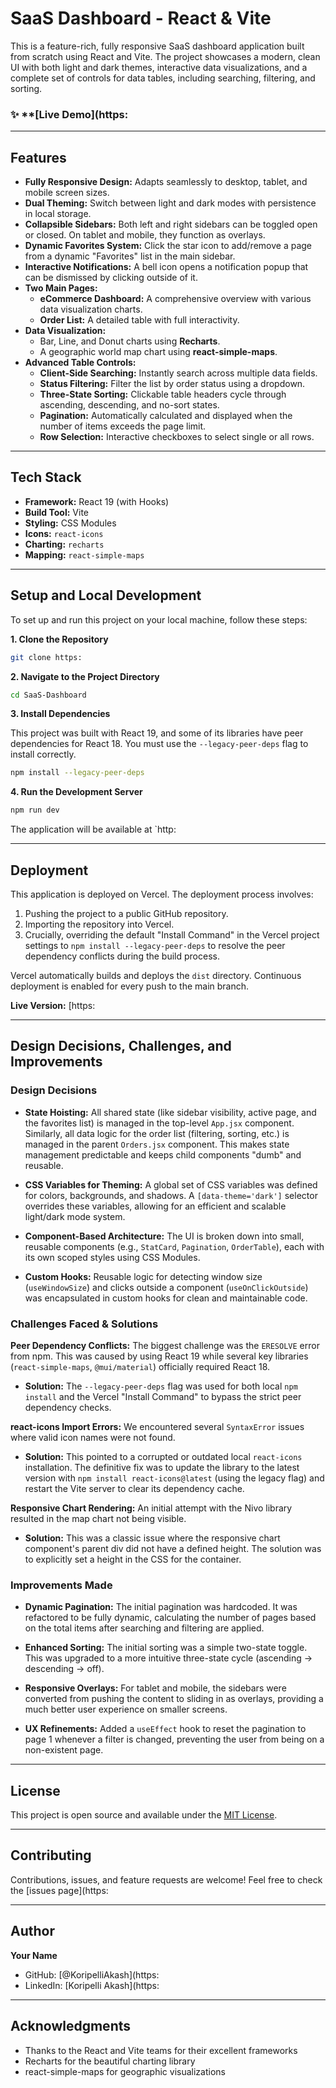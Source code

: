 # SaaS Dashboard - React & Vite

This is a feature-rich, fully responsive SaaS dashboard application built from scratch using React and Vite. The project showcases a modern, clean UI with both light and dark themes, interactive data visualizations, and a complete set of controls for data tables, including searching, filtering, and sorting.

### ✨ **[Live Demo](https:




---

## Features

- **Fully Responsive Design:** Adapts seamlessly to desktop, tablet, and mobile screen sizes.
- **Dual Theming:** Switch between light and dark modes with persistence in local storage.
- **Collapsible Sidebars:** Both left and right sidebars can be toggled open or closed. On tablet and mobile, they function as overlays.
- **Dynamic Favorites System:** Click the star icon to add/remove a page from a dynamic "Favorites" list in the main sidebar.
- **Interactive Notifications:** A bell icon opens a notification popup that can be dismissed by clicking outside of it.
- **Two Main Pages:**
  - **eCommerce Dashboard:** A comprehensive overview with various data visualization charts.
  - **Order List:** A detailed table with full interactivity.
- **Data Visualization:**
  - Bar, Line, and Donut charts using **Recharts**.
  - A geographic world map chart using **react-simple-maps**.
- **Advanced Table Controls:**
  - **Client-Side Searching:** Instantly search across multiple data fields.
  - **Status Filtering:** Filter the list by order status using a dropdown.
  - **Three-State Sorting:** Clickable table headers cycle through ascending, descending, and no-sort states.
  - **Pagination:** Automatically calculated and displayed when the number of items exceeds the page limit.
  - **Row Selection:** Interactive checkboxes to select single or all rows.

---

## Tech Stack

- **Framework:** React 19 (with Hooks)
- **Build Tool:** Vite
- **Styling:** CSS Modules
- **Icons:** `react-icons`
- **Charting:** `recharts`
- **Mapping:** `react-simple-maps`

---

## Setup and Local Development

To set up and run this project on your local machine, follow these steps:

**1. Clone the Repository**
```bash
git clone https:
```

**2. Navigate to the Project Directory**
```bash
cd SaaS-Dashboard
```

**3. Install Dependencies**

This project was built with React 19, and some of its libraries have peer dependencies for React 18. You must use the `--legacy-peer-deps` flag to install correctly.

```bash
npm install --legacy-peer-deps
```

**4. Run the Development Server**
```bash
npm run dev
```

The application will be available at `http:

---

## Deployment

This application is deployed on Vercel. The deployment process involves:

1. Pushing the project to a public GitHub repository.
2. Importing the repository into Vercel.
3. Crucially, overriding the default "Install Command" in the Vercel project settings to `npm install --legacy-peer-deps` to resolve the peer dependency conflicts during the build process.

Vercel automatically builds and deploys the `dist` directory. Continuous deployment is enabled for every push to the main branch.

**Live Version:** [https:

---

## Design Decisions, Challenges, and Improvements

### Design Decisions

- **State Hoisting:** All shared state (like sidebar visibility, active page, and the favorites list) is managed in the top-level `App.jsx` component. Similarly, all data logic for the order list (filtering, sorting, etc.) is managed in the parent `Orders.jsx` component. This makes state management predictable and keeps child components "dumb" and reusable.

- **CSS Variables for Theming:** A global set of CSS variables was defined for colors, backgrounds, and shadows. A `[data-theme='dark']` selector overrides these variables, allowing for an efficient and scalable light/dark mode system.

- **Component-Based Architecture:** The UI is broken down into small, reusable components (e.g., `StatCard`, `Pagination`, `OrderTable`), each with its own scoped styles using CSS Modules.

- **Custom Hooks:** Reusable logic for detecting window size (`useWindowSize`) and clicks outside a component (`useOnClickOutside`) was encapsulated in custom hooks for clean and maintainable code.

### Challenges Faced & Solutions

**Peer Dependency Conflicts:** The biggest challenge was the `ERESOLVE` error from npm. This was caused by using React 19 while several key libraries (`react-simple-maps`, `@mui/material`) officially required React 18.

- **Solution:** The `--legacy-peer-deps` flag was used for both local `npm install` and the Vercel "Install Command" to bypass the strict peer dependency checks.

**react-icons Import Errors:** We encountered several `SyntaxError` issues where valid icon names were not found.

- **Solution:** This pointed to a corrupted or outdated local `react-icons` installation. The definitive fix was to update the library to the latest version with `npm install react-icons@latest` (using the legacy flag) and restart the Vite server to clear its dependency cache.

**Responsive Chart Rendering:** An initial attempt with the Nivo library resulted in the map chart not being visible.

- **Solution:** This was a classic issue where the responsive chart component's parent div did not have a defined height. The solution was to explicitly set a height in the CSS for the container.

### Improvements Made

- **Dynamic Pagination:** The initial pagination was hardcoded. It was refactored to be fully dynamic, calculating the number of pages based on the total items after searching and filtering are applied.

- **Enhanced Sorting:** The initial sorting was a simple two-state toggle. This was upgraded to a more intuitive three-state cycle (ascending → descending → off).

- **Responsive Overlays:** For tablet and mobile, the sidebars were converted from pushing the content to sliding in as overlays, providing a much better user experience on smaller screens.

- **UX Refinements:** Added a `useEffect` hook to reset the pagination to page 1 whenever a filter is changed, preventing the user from being on a non-existent page.

---

## License

This project is open source and available under the [MIT License](LICENSE).

---

## Contributing

Contributions, issues, and feature requests are welcome! Feel free to check the [issues page](https:

---

## Author

**Your Name**
- GitHub: [@KoripelliAkash](https:
- LinkedIn: [Koripelli Akash](https:

---

## Acknowledgments

- Thanks to the React and Vite teams for their excellent frameworks
- Recharts for the beautiful charting library
- react-simple-maps for geographic visualizations